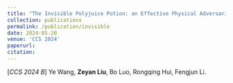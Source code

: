 ```yaml
---
title: "The Invisible Polyjuice Potion: an Effective Physical Adversarial Attack against Face Recognition"
collection: publications
permalink: /publication/invisible
date: 2024-05-20
venue: 'CCS 2024'
paperurl:
citation:
---
```

[*CCS 2024 B*] Ye Wang, **Zeyan Liu**, Bo Luo, Rongqing Hui, Fengjun Li.
